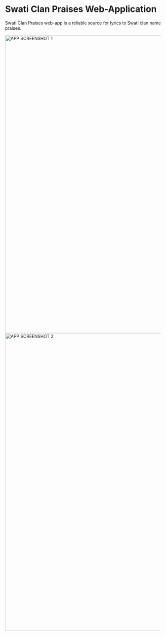 # Swati Clan Praises Web-Application

Swati Clan Praises web-app is a reliable source for lyrics to Swati clan name praises. 

<img width="960" alt="APP SCREENSHOT 1" src="https://github.com/NMDlamini/EswaClansApp-/assets/77834150/ddc9eb11-bba9-4d47-aaff-9e2790d3bff2">

<img width="960" alt="APP SCREENSHOT 2" src="https://github.com/NMDlamini/EswaClansApp-/assets/77834150/f8850104-64fc-4632-9f60-feb9b7431fa1">
